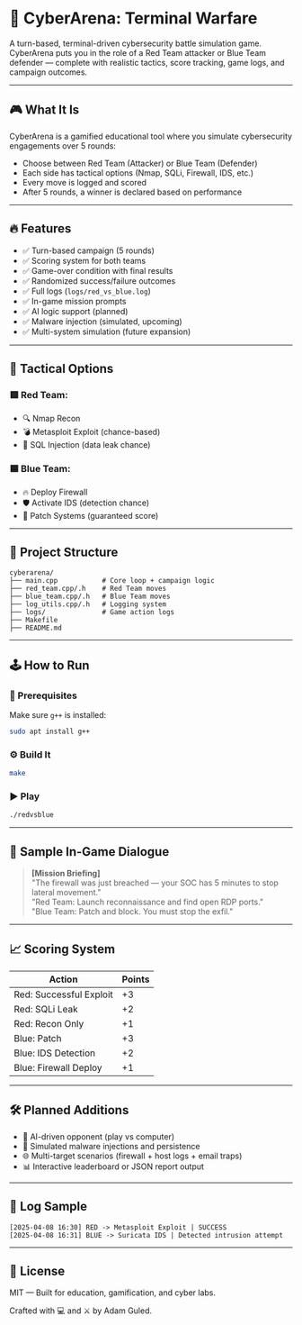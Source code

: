 
# 🧠 CyberArena: Terminal Warfare

A turn-based, terminal-driven cybersecurity battle simulation game. CyberArena puts you in the role of a Red Team attacker or Blue Team defender — complete with realistic tactics, score tracking, game logs, and campaign outcomes.

---

## 🎮 What It Is

CyberArena is a gamified educational tool where you simulate cybersecurity engagements over 5 rounds:
- Choose between Red Team (Attacker) or Blue Team (Defender)
- Each side has tactical options (Nmap, SQLi, Firewall, IDS, etc.)
- Every move is logged and scored
- After 5 rounds, a winner is declared based on performance

---

## 🔥 Features

- ✅ Turn-based campaign (5 rounds)
- ✅ Scoring system for both teams
- ✅ Game-over condition with final results
- ✅ Randomized success/failure outcomes
- ✅ Full logs (`logs/red_vs_blue.log`)
- ✅ In-game mission prompts
- ✅ AI logic support (planned)
- ✅ Malware injection (simulated, upcoming)
- ✅ Multi-system simulation (future expansion)

---

## 🧠 Tactical Options

### 🟥 Red Team:
- 🔍 Nmap Recon
- 💣 Metasploit Exploit (chance-based)
- 🐍 SQL Injection (data leak chance)

### 🟦 Blue Team:
- 🔥 Deploy Firewall
- 🛡️ Activate IDS (detection chance)
- 🧰 Patch Systems (guaranteed score)

---

## 📁 Project Structure

```
cyberarena/
├── main.cpp           # Core loop + campaign logic
├── red_team.cpp/.h    # Red Team moves
├── blue_team.cpp/.h   # Blue Team moves
├── log_utils.cpp/.h   # Logging system
├── logs/              # Game action logs
├── Makefile
├── README.md
```

---

## 🕹️ How to Run

### 🧱 Prerequisites
Make sure `g++` is installed:
```bash
sudo apt install g++
```

### ⚙️ Build It
```bash
make
```

### ▶️ Play
```bash
./redvsblue
```

---

## 💬 Sample In-Game Dialogue

> **[Mission Briefing]**  
> "The firewall was just breached — your SOC has 5 minutes to stop lateral movement."  
> "Red Team: Launch reconnaissance and find open RDP ports."  
> "Blue Team: Patch and block. You must stop the exfil."

---

## 📈 Scoring System

| Action                  | Points |
|-------------------------|--------|
| Red: Successful Exploit | +3     |
| Red: SQLi Leak          | +2     |
| Red: Recon Only         | +1     |
| Blue: Patch             | +3     |
| Blue: IDS Detection     | +2     |
| Blue: Firewall Deploy   | +1     |

---

## 🛠 Planned Additions

- 🧠 AI-driven opponent (play vs computer)
- 💉 Simulated malware injections and persistence
- 🌐 Multi-target scenarios (firewall + host logs + email traps)
- 📊 Interactive leaderboard or JSON report output

---

## 🧾 Log Sample

```
[2025-04-08 16:30] RED -> Metasploit Exploit | SUCCESS
[2025-04-08 16:31] BLUE -> Suricata IDS | Detected intrusion attempt
```

---

## 📜 License

MIT — Built for education, gamification, and cyber labs.

Crafted with 💻 and ⚔️ by Adam Guled.
